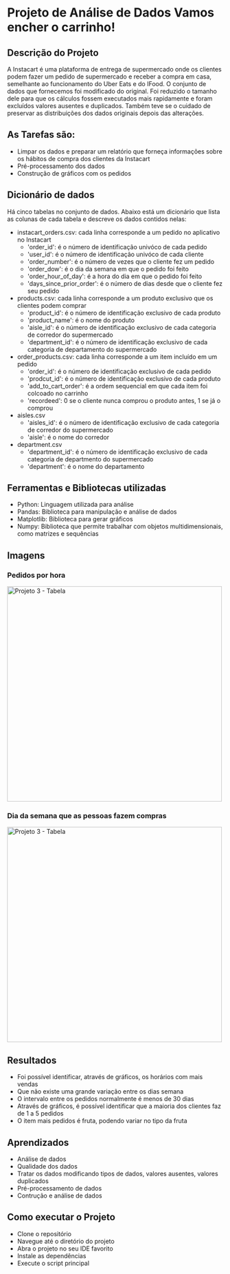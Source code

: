 # Projeto de Análise de Dados Vamos encher o carrinho!

## Descrição do Projeto
A Instacart é uma plataforma de entrega de supermercado onde os clientes podem fazer um pedido de supermercado e receber a compra em casa, semelhante ao funcionamento do Uber Eats e do IFood. 
O conjunto de dados que fornecemos foi modificado do original. Foi reduzido o tamanho dele para que os cálculos fossem executados mais rapidamente e foram excluídos valores ausentes e duplicados. Também teve se o cuidado de preservar as distribuições dos dados originais depois das alterações.

## As Tarefas são:
- Limpar os dados e preparar um relatório que forneça informações sobre os hábitos de compra dos clientes da Instacart
- Pré-processamento dos dados
- Construção de gráficos com os pedidos

## Dicionário de dados
Há cinco tabelas no conjunto de dados. Abaixo está um dicionário que lista as colunas de cada tabela e descreve os dados contidos nelas:
- instacart_orders.csv: cada linha corresponde a um pedido no aplicativo no Instacart
  - 'order_id': é o número de identificação univóco de cada pedido
  - 'user_id': é o número de identificação univóco de cada cliente
  - 'order_number': é o número de vezes que o cliente fez um pedido
  - 'order_dow': é o dia da semana em que o pedido foi feito
  - 'order_hour_of_day': é a hora do dia em que o pedido foi feito
  - 'days_since_prior_order': é o número de dias desde que o cliente fez seu pedido
- products.csv: cada linha corresponde a um produto exclusivo que os clientes podem comprar
  - 'product_id': é o número de identificação exclusivo de cada produto
  - 'product_name': é o nome do produto
  - 'aisle_id': é o número de identificação exclusivo de cada categoria de corredor do supermercado
  - 'department_id': é o número de identificação exclusivo de cada categoria de departamento do supermercado
- order_products.csv: cada linha corresponde a um item incluído em um pedido
  - 'order_id': é o número de identificação exclusivo de cada pedido
  - 'prodcut_id': é o número de identificação exclusivo de cada produto
  - 'add_to_cart_order': é a ordem sequencial em que cada item foi colcoado no carrinho
  - 'recordeed': 0 se o cliente nunca comprou o produto antes, 1 se já o comprou
- aisles.csv
  - 'aisles_id': é o número de identificação exclusivo de cada categoria de corredor do supermercado
  - 'aisle': é o nome do corredor
- department.csv
  - 'department_id': é o número de identificação exclusivo de cada categoria de departmento do supermercado
  - 'department': é o nome do departamento

## Ferramentas e Bibliotecas utilizadas
- Python: Linguagem utilizada para análise
- Pandas: Biblioteca para manipulação e análise de dados
- Matplotlib: Biblioteca para gerar gráficos
- Numpy: Biblioteca que permite trabalhar com objetos multidimensionais, como matrizes e sequências

## Imagens

### Pedidos por hora
<img src="https://github.com/user-attachments/assets/400dba41-702c-4102-b5f0-2b49eb57e7a9" alt="Projeto 3 - Tabela" width="500"/>

### Dia da semana que as pessoas fazem compras
<img src="https://github.com/user-attachments/assets/99a925c5-9cd5-42fb-9d9a-7afd743b542e" alt="Projeto 3 - Tabela" width="500"/>


## Resultados
- Foi possível identificar, através de gráficos, os horários com mais vendas
- Que não existe uma grande variação entre os dias semana
- O intervalo entre os pedidos normalmente é menos de 30 dias
- Através de gráficos, é possível identificar que a maioria dos clientes faz de 1 a 5 pedidos
- O item mais pedidos é fruta, podendo variar no tipo da fruta

## Aprendizados
- Análise de dados
- Qualidade dos dados
- Tratar os dados modificando tipos de dados, valores ausentes, valores duplicados
- Pré-processamento de dados
- Contrução e análise de dados

## Como executar o Projeto
- Clone o repositório
- Navegue até o diretório do projeto
- Abra o projeto no seu IDE favorito
- Instale as dependências
- Execute o script principal
  
